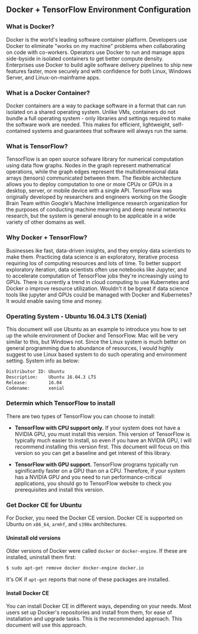 ## Docker + TensorFlow Environment Configuration

### What is Docker?
Docker is the world's leading software container platform. Developers use Docker to eliminate "works on my machine" problems when collaborating on code with co-workers. Operators use Docker to run and manage apps side-byside in isolated containers to get better compute density. Enterprises use Docker to build agile software delivery pipelines to ship new features faster, more securely and with confidence for both Linux, Windows Server, and Linux-on-mainframe apps.

### What is a Docker Container?
Docker containers are a way to package software in a format that can run isolated on a shared operating system. Unlike VMs, containers do not bundle a full operating system - only libraries and settings required to make the software work are needed. This makes for efficient, lightweight, self-contained systems and guarantees that software will always run the same.

### What is TensorFlow?
TensorFlow is an open source sofware library for numerical computation using data flow graphs. Nodes in the graph represent mathematical operations, while the graph edges represent the multidimensional data arrays (tensors) communicated between them. The flexible architecture allows you to deploy computation to one or more CPUs or GPUs in a desktop, server, or mobile device with a single API. TensorFlow was originally developed by researchers and engineers working on the Google Brain Team within Google's Machine Intelligence research organization for the purposes of conducting machine mearning and deep neural networks research, but the system is general enough to be applicable in a wide variety of other domains as well.

### Why Docker + TensorFlow?
Businesses ike fast, data-driven insights, and they employ data scientists to make them. Practicing data science is an exploratory, iterative process requiring los of computing resources and lots of time. To better support exploratory iteration, data scientists often use notebooks like Jupyter, and to accelerate computation of TensorFlow jobs they're increasingly using to GPUs.
There is currently a trend in cloud computing to use Kubernetes and Docker o improve resource utilization. Wouldn't it be bgreat if data science tools like jupyter and GPUs could be managed with Docker and Kubernetes? It would enable saving time and money.

### Operating System - Ubuntu 16.04.3 LTS (Xenial)
This document will use Ubuntu as an example to introduce you how to set up the whole environment of Docker and TensorFlow. Mac will be very similar to this, but Windows not. Since the Linux system is much better on general programming due to abundance of resources, I would highly suggest to use Linux based system to do such operating and environment setting. System info as below:
```bash
Distributor ID: Ubuntu
Description:    Ubuntu 16.04.3 LTS
Release:        16.04
Codename:       xenial
```

### Determin which TensorFlow to install
There are two types of TensorFlow you can choose to install:  
* **TensorFlow with CPU support only.** If your system does not have a NVIDIA GPU, you must install this version. This version of TensorFlow is typically much easier to install, so even if you have an NVIDIA GPU, I will recommend installing this version first. This document will focus on this version so you can get a baseline and get interest of this library.  

* **TensorFlow with GPU support.** TensorFlow programs typically run sginificantly faster on a GPU than on a CPU. Therefore, if your system has a NVIDIA GPU and you need to run performance-critical applications, you should go to TensorFlow website to check you prerequisites and install this version.  

### Get Docker CE for Ubuntu  
For Docker, you need the Docker CE version. Docker CE is supported on Ubuntu on `x86_64`, `armhf`, and `s390x` architectures.  

#### Uninstall old versions
Older versions of Docker were called `docker` or `docker-engine`. If these are installed, uninstall them first:  
```bash
$ sudo apt-get remove docker docker-engine docker.io
```
It's OK if `apt-get` reports that none of these packages are installed.  

#### Install Docker CE
You can install Docker CE in different ways, depending on your needs. Most users set up Docker's repositories and install from them, for ease of installation and upgrade tasks. This is the recommended approach. This document will use this approach.  

